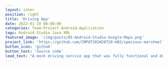 ```yaml
---
layout: inner
position: right
title: 'Driving App'
date: 2022-01-10 00:00:00
categories: Team-Project Android-Application
tags: Android-Studio Java XML
featured_image: '/img/posts/05-Android-Studio-Google-Maps.png'
project_link: 'https://github.com/CMPUT301W20T28-H02/specious-marshmellow'
button_icon: 'github'
button_text: 'Source code'
lead_text: "A mock driving service app that was fully functional and developed by a student team. Drivers and users could connect with one another via an internet connection and see each other's geographical locations using Google Maps' API. The app was able to update in near full time, giving users an accurate reading of both parties at all times. Users could upload profile pictures that were stored on the Firebase Real-time Database and that could be seen by other users of the app."
---
```

